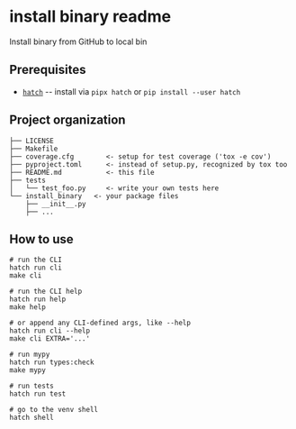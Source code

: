 # install binary readme

Install binary from GitHub to local bin

## Prerequisites

* [`hatch`](https://hatch.pypa.io/) -- install via `pipx hatch` or `pip install --user hatch`

## Project organization

```
├── LICENSE
├── Makefile
├── coverage.cfg        <- setup for test coverage ('tox -e cov')
├── pyproject.toml      <- instead of setup.py, recognized by tox too
├── README.md           <- this file
├── tests
│   └── test_foo.py     <- write your own tests here
└── install_binary   <- your package files
    ├── __init__.py
    ├── ...
```

## How to use

```console
# run the CLI
hatch run cli
make cli

# run the CLI help
hatch run help
make help

# or append any CLI-defined args, like --help
hatch run cli --help
make cli EXTRA='...'

# run mypy
hatch run types:check
make mypy

# run tests
hatch run test

# go to the venv shell
hatch shell
```
